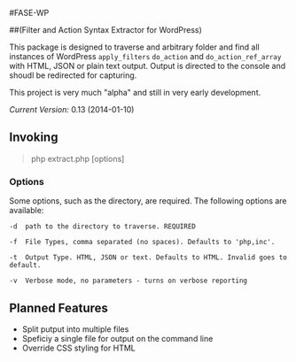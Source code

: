 #FASE-WP

##(Filter and Action Syntax Extractor for WordPress)

This package is designed to traverse and arbitrary folder and find all instances of WordPress `apply_filters` `do_action` and `do_action_ref_array` with HTML, JSON or plain text output. Output is directed to the console and shoudl be redirected for capturing. 

This project is very much "alpha" and still in very early development.

_Current Version:_ 0.13 (2014-01-10)

## Invoking

> php extract.php [options]

### Options

Some options, such as the directory, are required. The following options are available:

	-d 	path to the directory to traverse. REQUIRED

	-f 	File Types, comma separated (no spaces). Defaults to 'php,inc'.

	-t 	Output Type. HTML, JSON or text. Defaults to HTML. Invalid goes to default.

	-v 	Verbose mode, no parameters - turns on verbose reporting

## Planned Features

- Split putput into multiple files
- Speficiy a single file for output on the command line
- Override CSS styling for HTML 
